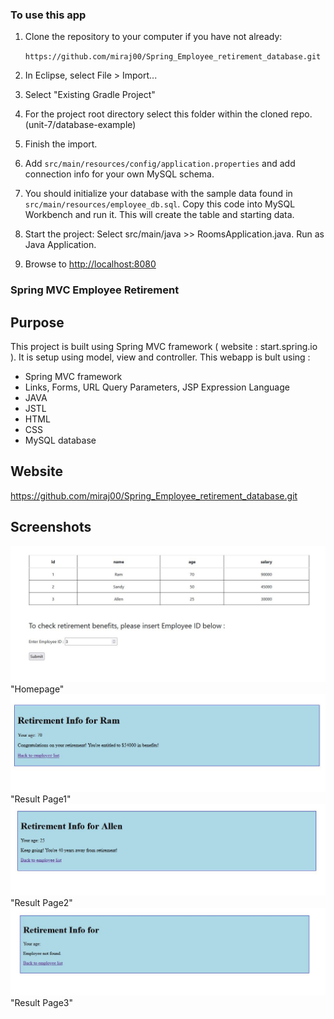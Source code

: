 ### To use this app

1. Clone the repository to your computer if you have not already:
   
   `https://github.com/miraj00/Spring_Employee_retirement_database.git`
   
2. In Eclipse, select File > Import...
3. Select "Existing Gradle Project"
4. For the project root directory select this folder within the cloned repo. (unit-7/database-example)
5. Finish the import.
6. Add `src/main/resources/config/application.properties` and add connection info for your own MySQL schema.
7. You should initialize your database with the sample data found in `src/main/resources/employee_db.sql`. Copy this code into MySQL Workbench and run it. This will create the table and starting data.
8. Start the project: Select src/main/java >> RoomsApplication.java. Run as Java Application.
9. Browse to [http://localhost:8080](http://localhost:8080)



### Spring MVC Employee Retirement  


## Purpose
This project is built using Spring MVC framework ( website : start.spring.io ). It is setup using model, view and controller. This webapp is bult using : 

* Spring MVC framework
* Links, Forms, URL Query Parameters, JSP Expression Language
* JAVA
* JSTL
* HTML
* CSS
* MySQL database


## Website

https://github.com/miraj00/Spring_Employee_retirement_database.git

## Screenshots

![](/src/main/resources/static/Homepage.JPG) "Homepage"
![](/src/main/resources/static/retirementpage1.JPG) "Result Page1"
![](/src/main/resources/static/retirementpage2.JPG) "Result Page2"
![](/src/main/resources/static/retirementpage3.JPG) "Result Page3"